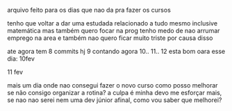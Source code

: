 arquivo feito para os dias que nao da pra fazer os cursos


tenho que voltar a dar uma estudada
relacionado a tudo mesmo 
inclusive matemática 
mas também quero focar na prog
tenho medo de nao arrumar emprego na area
e também nao quero ficar muito triste por causa disso 

ate agora tem 8 commits hj
9 contando agora 
10..
11..
12 esta bom oara esse dia: 10fev

11 fev

mais um dia onde nao consegui fazer o novo curso
como posso melhorar se não consigo organizar a rotina?
a culpa é minha 
devo me esforçar mais, se nao nao serei nem uma dev júnior 
afinal, como vou saber que melhorei?
